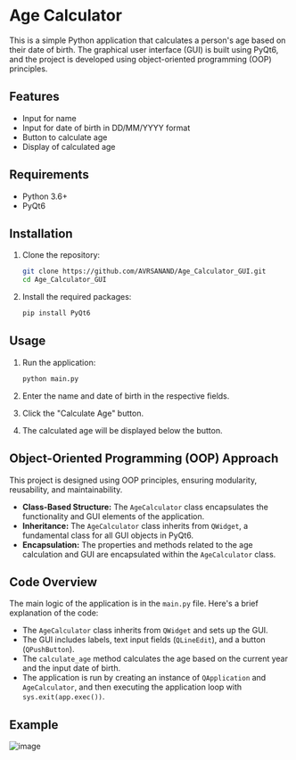 # Age Calculator

This is a simple Python application that calculates a person's age based on their date of birth. The graphical user interface (GUI) is built using PyQt6, and the project is developed using object-oriented programming (OOP) principles.

## Features

- Input for name
- Input for date of birth in DD/MM/YYYY format
- Button to calculate age
- Display of calculated age

## Requirements

- Python 3.6+
- PyQt6

## Installation

1. Clone the repository:
    ```bash
    git clone https://github.com/AVRSANAND/Age_Calculator_GUI.git
    cd Age_Calculator_GUI
    ```

2. Install the required packages:
    ```bash
    pip install PyQt6
    ```

## Usage

1. Run the application:
    ```bash
    python main.py
    ```

2. Enter the name and date of birth in the respective fields.

3. Click the "Calculate Age" button.

4. The calculated age will be displayed below the button.

## Object-Oriented Programming (OOP) Approach

This project is designed using OOP principles, ensuring modularity, reusability, and maintainability. 

- **Class-Based Structure:** The `AgeCalculator` class encapsulates the functionality and GUI elements of the application.
- **Inheritance:** The `AgeCalculator` class inherits from `QWidget`, a fundamental class for all GUI objects in PyQt6.
- **Encapsulation:** The properties and methods related to the age calculation and GUI are encapsulated within the `AgeCalculator` class.

## Code Overview

The main logic of the application is in the `main.py` file. Here's a brief explanation of the code:

- The `AgeCalculator` class inherits from `QWidget` and sets up the GUI.
- The GUI includes labels, text input fields (`QLineEdit`), and a button (`QPushButton`).
- The `calculate_age` method calculates the age based on the current year and the input date of birth.
- The application is run by creating an instance of `QApplication` and `AgeCalculator`, and then executing the application loop with `sys.exit(app.exec())`.

## Example

![image](https://github.com/user-attachments/assets/4efa5cc7-04bd-4fee-be89-70d254a769fe)
